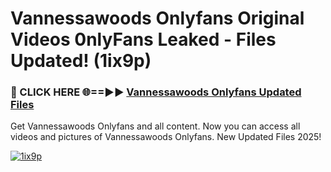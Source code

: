# Vannessawoods Onlyfans Original Videos 0nlyFans Leaked - Files Updated! (1ix9p)

<h3>🔴 CLICK HERE 🌐==►► <a href="https://tinyurl.com/2wckxsce" rel="nofollow">Vannessawoods Onlyfans Updated Files</a></h3>

Get Vannessawoods Onlyfans and all content. Now you can access all videos and pictures of Vannessawoods Onlyfans. New Updated Files 2025!

[![1ix9p](https://i.imgur.com/AFduVYN.gif)](https://tinyurl.com/2wckxsce)
